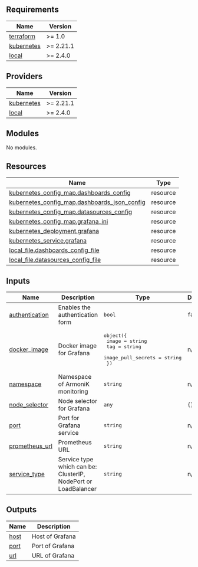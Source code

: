 <!-- BEGIN_TF_DOCS -->
## Requirements

| Name | Version |
|------|---------|
| <a name="requirement_terraform"></a> [terraform](#requirement\_terraform) | >= 1.0 |
| <a name="requirement_kubernetes"></a> [kubernetes](#requirement\_kubernetes) | >= 2.21.1 |
| <a name="requirement_local"></a> [local](#requirement\_local) | >= 2.4.0 |

## Providers

| Name | Version |
|------|---------|
| <a name="provider_kubernetes"></a> [kubernetes](#provider\_kubernetes) | >= 2.21.1 |
| <a name="provider_local"></a> [local](#provider\_local) | >= 2.4.0 |

## Modules

No modules.

## Resources

| Name | Type |
|------|------|
| [kubernetes_config_map.dashboards_config](https://registry.terraform.io/providers/hashicorp/kubernetes/latest/docs/resources/config_map) | resource |
| [kubernetes_config_map.dashboards_json_config](https://registry.terraform.io/providers/hashicorp/kubernetes/latest/docs/resources/config_map) | resource |
| [kubernetes_config_map.datasources_config](https://registry.terraform.io/providers/hashicorp/kubernetes/latest/docs/resources/config_map) | resource |
| [kubernetes_config_map.grafana_ini](https://registry.terraform.io/providers/hashicorp/kubernetes/latest/docs/resources/config_map) | resource |
| [kubernetes_deployment.grafana](https://registry.terraform.io/providers/hashicorp/kubernetes/latest/docs/resources/deployment) | resource |
| [kubernetes_service.grafana](https://registry.terraform.io/providers/hashicorp/kubernetes/latest/docs/resources/service) | resource |
| [local_file.dashboards_config_file](https://registry.terraform.io/providers/hashicorp/local/latest/docs/resources/file) | resource |
| [local_file.datasources_config_file](https://registry.terraform.io/providers/hashicorp/local/latest/docs/resources/file) | resource |

## Inputs

| Name | Description | Type | Default | Required |
|------|-------------|------|---------|:--------:|
| <a name="input_authentication"></a> [authentication](#input\_authentication) | Enables the authentication form | `bool` | `false` | no |
| <a name="input_docker_image"></a> [docker\_image](#input\_docker\_image) | Docker image for Grafana | <pre>object({<br>    image              = string<br>    tag                = string<br>    image_pull_secrets = string<br>  })</pre> | n/a | yes |
| <a name="input_namespace"></a> [namespace](#input\_namespace) | Namespace of ArmoniK monitoring | `string` | n/a | yes |
| <a name="input_node_selector"></a> [node\_selector](#input\_node\_selector) | Node selector for Grafana | `any` | `{}` | no |
| <a name="input_port"></a> [port](#input\_port) | Port for Grafana service | `string` | n/a | yes |
| <a name="input_prometheus_url"></a> [prometheus\_url](#input\_prometheus\_url) | Prometheus URL | `string` | n/a | yes |
| <a name="input_service_type"></a> [service\_type](#input\_service\_type) | Service type which can be: ClusterIP, NodePort or LoadBalancer | `string` | n/a | yes |

## Outputs

| Name | Description |
|------|-------------|
| <a name="output_host"></a> [host](#output\_host) | Host of Grafana |
| <a name="output_port"></a> [port](#output\_port) | Port of Grafana |
| <a name="output_url"></a> [url](#output\_url) | URL of Grafana |
<!-- END_TF_DOCS -->